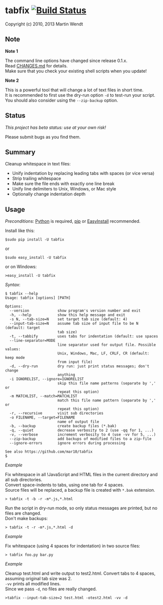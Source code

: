 # tabfix [![Build Status](https://travis-ci.org/mar10/tabfix.png?branch=master)](https://travis-ci.org/mar10/tabfix)

Copyright (c) 2010, 2013 Martin Wendt

## Note

**Note 1**

The command line options have changed since release 0.1.x.  
Read [CHANGES.md](https://github.com/mar10/tabfix/blob/master/CHANGES.md) for details.  
Make sure that you check your existing shell scripts when you update!


**Note 2**

This is a powerful tool that will change a lot of text files in short time.  
It is recommended to first use the dry-run option `-d` to test-run your script.  
You should also consider using the `--zip-backup` option.


## Status

*This project has beta status: use at your own risk!*

Please submit bugs as you find them.



## Summary

Cleanup whitespace in text files:

  * Unify indentation by replacing leading tabs with spaces (or vice versa)
  * Strip trailing whitespace
  * Make sure the file ends with exactly one line break
  * Unify line delimiters to Unix, Windows, or Mac style
  * Optionally change indentation depth

## Usage
*Preconditions:* [Python](http://www.python.org/download/) is required, 
[pip](http://www.pip-installer.org/en/latest/) or
[EasyInstall](http://pypi.python.org/pypi/setuptools#using-setuptools-and-easyinstall)
recommended. 

Install like this:

```
$sudo pip install -U tabfix
```
or
```
$sudo easy_install -U tabfix
```
or on Windows:
```
>easy_install -U tabfix
```

*Syntax*:
```
$ tabfix --help
Usage: tabfix [options] [PATH]

Options:
  --version             show program's version number and exit
  -h, --help            show this help message and exit
  -s N, --tab-size=N    set target tab size (default: 4)
  --input-tab-size=N    assume tab size of input file to be N (default: target
                        tab size)
  -t, --tabbify         uses tabs for indentation (default: use spaces
  --line-separator=MODE
                        line separator used for output file. Possible values:
                        Unix, Windows, Mac, LF, CRLF, CR (default: keep mode
                        from input file)
  -d, --dry-run         dry run: just print status messages; don't change
                        anything
  -i IGNORELIST, --ignore=IGNORELIST
                        skip this file name patterns (separate by ',' or
                        repeat this option)
  -m MATCHLIST, --match=MATCHLIST
                        match this file name pattern (separate by ',' or
                        repeat this option)
  -r, --recursive       visit sub directories
  -o FILENAME, --target=FILENAME
                        name of output file
  -b, --backup          create backup files (*.bak)
  -q, --quiet           decrease verbosity to 2 (use -qq for 1, ...)
  -v, --verbose         increment verbosity to 4 (use -vv for 5, ...)
  --zip-backup          add backups of modified files to a zip-file
  --ignore-errors       ignore errors during processing

See also https://github.com/mar10/tabfix
$ 
```

*Example*

Fix whitespace in all !JavaScript and HTML files in the current directory and all sub directories.  
Convert space-indents to tabs, using one tab for 4 spaces.  
Source files will be replaced, a backup file is created with `*.bak` extension.
```
> tabfix -t -b -r -m*.js,*.html
```

Run the script in dry-run mode, so only status messages are printed, but no files are changed.  
Don't make backups:
```
> tabfix -t -r -m*.js,*.html -d
```

*Example*

Fix whitespace (using 4 spaces for indentation) in two source files:
```
> tabfix foo.py bar.py
```

*Example*

Cleanup test.html and write output to test2.html.
Convert tabs to 4 spaces, assuming original tab size was 2.<br>
`-vv` prints all modified lines.<br>
Since we pass `-d`, no files are really changed.
```
>tabfix --input-tab-size=2 test.html -otest2.html -vv -d
```
